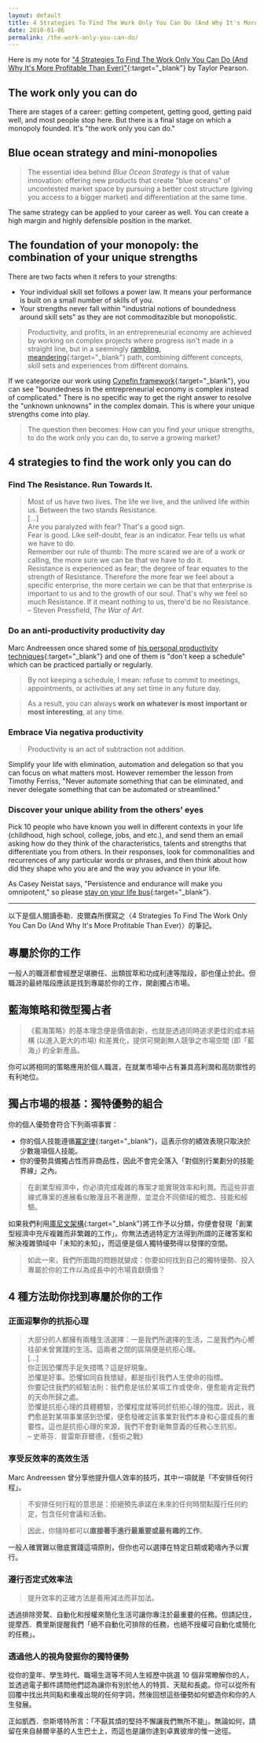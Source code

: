 ```yaml
---
layout: default
title: 4 Strategies To Find The Work Only You Can Do (And Why It's More Profitable Than Ever)
date: 2018-01-06
permalink: /the-work-only-you-can-do/
---
```


Here is my note for ["4 Strategies To Find The Work Only You Can Do (And Why It's More Profitable Than Ever)"](https://taylorpearson.me/thework/){:target="_blank"} by Taylor Pearson.

## The work only you can do
There are stages of a career: getting competent, getting good, getting paid well, and most people stop here. But there is a final stage on which a monopoly founded. It's "the work only you can do."

## Blue ocean strategy and mini-monopolies
> The essential idea behind *Blue Ocean Strategy* is that of value innovation: offering new products that create "blue oceans" of uncontested market space by pursuing a better cost structure (giving you access to a bigger market) and differentiation at the same time.

The same strategy can be applied to your career as well. You can create a high margin and highly defensible position in the market.

## The foundation of your monopoly: the combination of your unique strengths
There are two facts when it refers to your strengths:

- Your individual skill set follows a power law. It means your performance is built on a small number of skills of you.
- Your strengths never fall within "industrial notions of boundedness around skill sets" as they are not commoditazible but monopolistic.

> Productivity, and profits, in an entrepreneurial economy are achieved by working on complex projects where progress isn't made in a straight line, but in a seemingly [rambling, meandering](http://www.tempobook.com/2011/08/17/daemons-and-the-mindful-learning-curve/){:target="_blank"} path, combining different concepts, skill sets and experiences from different domains.

If we categorize our work using [Cynefin framework](https://hbr.org/2007/11/a-leaders-framework-for-decision-making){:target="_blank"}, you can see "boundedness in the entrepreneurial economy is complex instead of complicated." There is no specific way to get the right answer to resolve the "unknown unknowns" in the complex domain. This is where your unique strengths come into play.

> The question then becomes: How can you find your unique strengths, to do the work only you can do, to serve a growing market?

## 4 strategies to find the work only you can do
### Find The Resistance. Run Towards It.
> Most of us have two lives. The life we live, and the unlived life within us. Between the two stands Resistance.<br>
> [...]<br>
> Are you paralyzed with fear? That's a good sign.<br>
> Fear is good. Like self-doubt, fear is an indicator. Fear tells us what we have to do.<br>
> Remember our rule of thumb: The more scared we are of a work or calling, the more sure we can be that we have to do it.<br>
> Resistance is experienced as fear; the degree of fear equates to the strength of Resistance. Therefore the more fear we feel about a specific enterprise, the more certain we can be that that enterprise is important to us and to the growth of our soul. That's why we feel so much Resistance. If it meant nothing to us, there'd be no Resistance.<br>
> – Steven Pressfield, *The War of Art*.

### Do an anti-productivity productivity day
Marc Andreessen once shared some of [his personal productivity techniques](http://pmarchive.com/guide_to_personal_productivity.html){:target="_blank"} and one of them is "don't keep a schedule" which can be practiced partially or regularly.

> By not keeping a schedule, I mean: refuse to commit to meetings, appointments, or activities at any set time in any future day.

> As a result, you can always **work on whatever is most important or most interesting**, at any time.

### Embrace Via negativa productivity
> Productivity is an act of subtraction not addition.

Simplify your life with elimination, automation and delegation so that you can focus on what matters most. However remember the lesson from Timothy Ferriss, "Never automate something that can be eliminated, and never delegate something that can be automated or streamlined."

### Discover your unique ability from the others' eyes
Pick 10 people who have known you well in different contexts in your life (childhood, high school, college, jobs, and etc.), and send them an email asking how do they think of the characteristics, talents and strengths that differentiate you from others. In their responses, look for commonalities and recurrences of any particular words or phrases, and then think about how did they shape who you are and the way you advance in your life.

As Casey Neistat says, "Persistence and endurance will make you omnipotent," so please [stay on your life bus](http://www.fotocommunity.com/info/Helsinki_Bus_Station_Theory){:target="_blank"}.

---

以下是個人閱讀泰勒．皮爾森所撰寫之〈4 Strategies To Find The Work Only You Can Do (And Why It's More Profitable Than Ever)〉的筆記。

## 專屬於你的工作
一般人的職涯都會經歷足堪勝任、出類拔萃和功成利達等階段，卻也僅止於此。但職涯的最終階段應該是找到專屬於你的工作，開創獨占市場。

## 藍海策略和微型獨占者
> 《藍海策略》的基本理念便是價值創新，也就是透過同時追求更佳的成本結構 (以進入更大的市場) 和差異化，提供可開創無人競爭之市場空間 (即「藍海」) 的全新產品。

你可以將相同的策略應用於個人職涯，在就業市場中占有兼具高利潤和高防禦性的有利地位。

## 獨占市場的根基：獨特優勢的組合
你的個人優勢會符合下列兩項事實：

- 你的個人技能遵循[冪定律](https://www.huxiu.com/article/122214/1.html){:target="_blank"}，這表示你的績效表現只取決於少數幾項個人技能。
- 你的優勢具備獨占性而非商品性，因此不會完全落入「對個別行業劃分的技能界線」之內。

> 在創業型經濟中，你必須完成複雜的專案才能實現效率和利潤。而這些非直線式專案的進展看似散漫且不著邊際，並混合不同領域的概念、技能和經驗。

如果我們利用[庫尼文架構](https://www.hbrtaiwan.com/article_content_AR0000595.html){:target="_blank"}將工作予以分類，你便會發現「創業型經濟中充斥複雜而非繁雜的工作」。你無法透過特定方法得到所謂的正確答案和解決複雜領域中「未知的未知」，而這便是個人獨特優勢得以發揮的空間。

> 如此一來，我們所面臨的問題就變成：你要如何找到自己的獨特優勢、投入專屬於你的工作以為成長中的市場貢獻價值？

## 4 種方法助你找到專屬於你的工作
### 正面迎擊你的抗拒心理
> 大部分的人都擁有兩種生活選擇：一是我們所選擇的生活，二是我們內心嚮往卻未曾實踐的生活。這兩者之間的區隔便是抗拒心理。<br>
> [...]<br>
> 你正因恐懼而手足失措嗎？這是好現象。<br>
> 恐懼是好事。恐懼如同自我懷疑，都是指引我們人生使命的指標。<br>
> 你要記住我們的經驗法則：我們愈是怯於某項工作或使命，便愈能肯定我們的天命所歸之處。<br>
> 恐懼是抗拒心理的具體體驗，恐懼程度就等同於抗拒心理的強度。因此，我們愈是對某項事業感到恐懼，便愈發確定該事業對我們本身和心靈成長的重要性。這也是抗拒心理的來源，我們不會對毫無意義的任務心生抗拒。<br>
> – 史蒂芬．普雷斯菲爾德，《藝術之戰》

### 享受反效率的高效生活
Marc Andreessen 曾分享他提升個人效率的技巧，其中一項就是「不安排任何行程」。

> 不安排任何行程的意思是：拒絕預先承諾在未來的任何時間點履行任何約定，包含任何會議和活動。

> 因此，你隨時都可以**直接著手進行最重要或最有趣的工作**。

一般人確實難以徹底實踐這項原則，但你也可以選擇在特定日期或範嚋內予以實行。

### 遵行否定式效率法
> 提升效率的正確方法是善用減法而非加法。

透過排除旁騖、自動化和授權來簡化生活可讓你專注於最重要的任務。但請記住，提摩西．費里斯提醒我們「絕不自動化可排除的任務，也絕不授權可自動化或簡化的任務」。

### 透過他人的視角發掘你的獨特優勢
從你的童年、學生時代、職場生涯等不同人生經歷中挑選 10 個非常瞭解你的人，並透過電子郵件請問他們認為讓你有別於他人的特質、天賦和長處。你可以從所有回覆中找出共同點和重複出現的任何字詞，然後回想這些優勢如何塑造你和你的人生發展。

正如凱西．奈斯塔特所言：「不厭其煩的堅持不懈讓我們無所不能」。無論如何，請留在來自赫爾辛基的人生巴士上，而這也是讓你達到卓異彼岸的惟一途徑。
